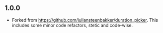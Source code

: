 ## 1.0.0
- Forked from https://github.com/juliansteenbakker/duration_picker. This includes some minor code refactors, stetic and code-wise.